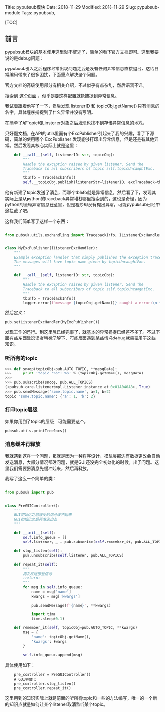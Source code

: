 Title: pypubsub模块
Date: 2018-11-29
Modified: 2018-11-29
Slug: pypubsub-module
Tags: pypubsub,


[TOC]

## 前言

pypubsub模块的基本使用这里就不赘述了，简单的看下官方文档即可。这里我要说的是debug问题：

pypubsub引入之后程序经常出现问题之后是没有任何异常信息直接退出，这给日常编码带来了很多困扰，下面重点解决这个问题。

官方文档的高级使用部分有相关介绍，不过似乎有点杂乱，然后语焉不详。

搜索到 [这个页面](https://wxpython.org/Phoenix/docs/html/wx.lib.pubsub.core.listener.IListenerExcHandler.html) ，似乎是要这样配置就能捕捉到异常信息。

我试着跟着他写了一下，然后发现 listenerID 和 topicObj.getName() 只有消息的名字，具体程序捕捉到了什么异常并没有写明。

在简单了解Topic和Linstener对象之后发现也找不到存储异常信息的地方。

只好翻文档，在API的utils里面有个ExcPublisher引起来了我的兴趣，看了下源码，简单的使用哪个 ExcPublisher 发现能够打印出异常信息，但是还是有其他异常。然后发现其核心实际上就是这里：

```python
    def __call__(self, listenerID: str, topicObj):
        """
        Handle the exception raised by given listener. Send the
        Traceback to all subscribers of topic self.topicUncaughtExc.
        """
        tbInfo = TracebackInfo()
        self.__topicObj.publish(listenerStr=listenerID, excTraceback=tbInfo)
```

他有新建了topic发送了消息，而哪个tbInfo就是异常信息，然后看了下，发现其实际上是从python的traceback异常堆栈哪里搜索到的，这也是奇怪，因为python的全局异常信息在这里，但是程序却没有抛出异常，可能pypubsub已经中途拦截了吧。

这样我们简单写了这样一个东西：

```python

from pubsub.utils.exchandling import TracebackInfo, IListenerExcHandler


class MyExcPublisher(IListenerExcHandler):
    """
    Example exception handler that simply publishes the exception traceback.
    The messages will have topic name given by topicUncaughtExc.
    """

    def __call__(self, listenerID: str, topicObj):
        """
        Handle the exception raised by given listener. Send the
        Traceback to all subscribers of topic self.topicUncaughtExc.
        """
        tbInfo = TracebackInfo()
        logger.error(f'message {topicObj.getName()} caught a error:\n {tbInfo}')
```

然后定义：

```
pub.setListenerExcHandler(MyExcPublisher())
```

发现工作的还行。到这里我已经完事了，就基本的异常捕捉已经差不多了。不过下面有些东西建议读者稍微了解下，可能后面遇到某些情况debug就需要用于这些知识。



### 听所有的topic

```python
>>> def snoop(topicObj=pub.AUTO_TOPIC, **mesgData):
>>>     print 'topic "%s": %s' % (topicObj.getName(), mesgData)
>>>
>>> pub.subscribe(snoop, pub.ALL_TOPICS)
(<pubsub.core.listenerimpl.Listener instance at 0x01A040A8>, True)
>>> pub.sendMessage('some.topic.name', a=1, b=2)
topic "some.topic.name": {'a': 1, 'b': 2}
```

### 打印topic层级

如果你用到了topic的层级，可能需要这个。

```python
pubsub.utils.printTreeDocs()
```



### 消息缓冲再释放

我就遇到这样一个问题，那就是因为一种程序设计，模型层那边有数据更改会自动发送消息，大部分情况都没问题，就是GUI还没完全初始化的时候，出了问题。这里我们需要把消息先缓冲起来，然后再释放。

我写了这么一个简单的类：

```python

from pubsub import pub


class PreGUIController():
    """
    GUI初始化之前接受的信号缓冲起来
    GUI初始化之后再发送出去
    """

    def __init__(self):
        self.info_queue = []
        self.listener, _ = pub.subscribe(self.remember_it, pub.ALL_TOPICS)

    def stop_listen(self):
        pub.unsubscribe(self.listener, pub.ALL_TOPICS)

    def repeat_it(self):
        """
        再次发送那些信号
        :return:
        """
        for msg in self.info_queue:
            name = msg['name']
            kwargs = msg['kwargs']

            pub.sendMessage(f'{name}', **kwargs)

            import time
            time.sleep(0.1)

    def remember_it(self, topicObj=pub.AUTO_TOPIC, **kwargs):
        msg = {
            'name': topicObj.getName(),
            'kwargs': kwargs
        }

        self.info_queue.append(msg)

```

具体使用如下：

```
    pre_controller = PreGUIController()
    # GUI初始化
    pre_controller.stop_listen()
    pre_controller.repeat_it()
```

这里用到的知识实际上就是前面的听所有topic和一些的方法编写，唯一的一个新的知识点就是如何让某个listener取消监听某个topic。

